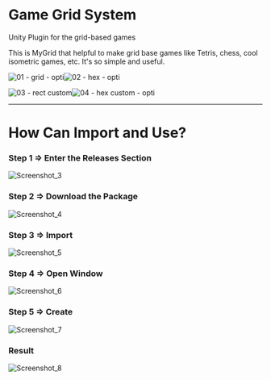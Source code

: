 # Game Grid System

Unity Plugin for the grid-based games

This is MyGrid that helpful to make grid base games like Tetris, chess, cool isometric games, etc.
It's so simple and useful. 

![01 - grid - opti](https://user-images.githubusercontent.com/28481044/219943880-7078dd62-8bda-463e-a504-975be10b9ccd.gif)![02 - hex - opti](https://user-images.githubusercontent.com/28481044/219943889-8afb8047-5191-4915-aa2c-444cc9598f89.gif)

![03 - rect custom](https://user-images.githubusercontent.com/28481044/219943899-84e4eb88-e59c-4c3f-846c-dcdf2391739e.gif)![04 - hex custom - opti](https://user-images.githubusercontent.com/28481044/219944080-0f607136-6736-4050-9550-ea136a8d4fed.gif)

____________________________________

# How Can Import and Use?

### Step 1 => Enter the Releases Section
![Screenshot_3](https://user-images.githubusercontent.com/28481044/163728811-3648e7c9-0381-4e6a-a7e6-e43ebf0a6ec8.png)

### Step 2 => Download the Package
![Screenshot_4](https://user-images.githubusercontent.com/28481044/163728815-d5b27290-8dc1-487f-815b-f1d767512eba.png)

### Step 3 => Import
![Screenshot_5](https://user-images.githubusercontent.com/28481044/163728818-f0ae7af0-ab53-4eb8-86fc-7f1006006e10.png)

### Step 4 => Open Window
![Screenshot_6](https://user-images.githubusercontent.com/28481044/163728819-973a6865-dc7f-4d97-9ee7-589b13b61b12.png)

### Step 5 => Create
![Screenshot_7](https://user-images.githubusercontent.com/28481044/163728820-d66678a9-05d5-4422-a22a-c37faff26716.png)

### Result
![Screenshot_8](https://user-images.githubusercontent.com/28481044/163728828-cf12118c-dd4e-4a42-955d-323a42e79374.png)
